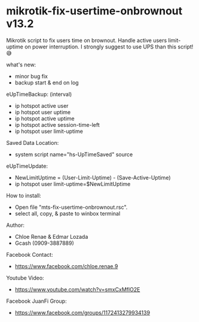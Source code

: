 # mikrotik-fix-usertime-onbrownout v13.2
Mikrotik script to fix users time on brownout.
Handle active users limit-uptime on power interruption.
I strongly suggest to use UPS than this script! 😅

what's new:
- minor bug fix
- backup start & end on log

eUpTimeBackup: (interval)
- ip hotspot active user
- ip hotspot user uptime
- ip hotspot active uptime
- ip hotspot active session-time-left
- ip hotspot user limit-uptime

Saved Data Location:
- system script name="hs-UpTimeSaved" source

eUpTimeUpdate:
- NewLimitUptime = (User-Limit-Uptime) - (Save-Active-Uptime)
- ip hotspot user limit-uptime=$NewLimitUptime

How to install:
- Open file "mts-fix-usertime-onbrownout.rsc".
- select all, copy, & paste to winbox terminal

Author:
- Chloe Renae & Edmar Lozada
- Gcash (0909-3887889)

Facebook Contact:
- https://www.facebook.com/chloe.renae.9

Youtube Video:
- https://www.youtube.com/watch?v=smxCxMflO2E

Facebook JuanFi Group:
- https://www.facebook.com/groups/1172413279934139
